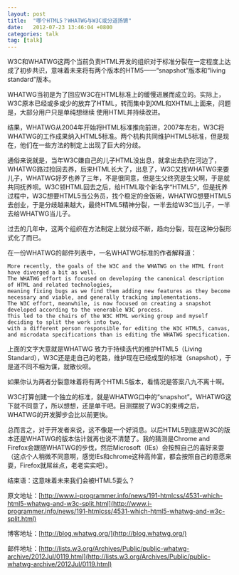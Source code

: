 ```yaml
---
layout: post
title:  "哪个HTML5？WHATWG与W3C或分道扬镳"
date:   2012-07-23 13:46:04 +0800
categories: talk
tag: [talk]
---
```

W3C和WHATWG这两个当前负责HTML开发的组织对于标准分裂在一定程度上达成了初步共识，意味着未来将有两个版本的HTM5——“snapshot”版本和“living standard”版本。

WHATWG当初是为了回应W3C在HTML标准上的缓慢进展而成立的。实际上，W3C原本已经或多或少的放弃了HTML，转而集中到XML和XHTML上面来，问题是，大部分用户只是单纯想继续 使用HTML并持续改进。

结果，WHATWG从2004年开始将HTML标准推向前进，2007年左右，W3C将WHATWG的工作成果纳入HTML5标准。两个机构共同维护HTML5标准，但是现在，他们在一些方法的制定上出现了巨大的分歧。

通俗来说就是，当年W3C嫌自己的儿子HTML没出息，就拿出去扔在河边了，WHATWG路过捡回去养，后来HTML长大了，出息了，W3C又找WHATWG来要儿子，WHATWG好歹也养了三年，不是很同意，但是生父终究是生父啊，于是就共同抚养呗。W3C领HTML回去之后，给HTML取个新名字“HTML5”，但是抚养过程中，W3C想要HTML5当公务员，找个稳定的金饭碗，WHATWG想要HTML5去创业，于是分歧越来越大，最终HTML5精神分裂，一半去给W3C当儿子，一半去给WHATWG当儿子。

过去的几年中，这两个组织在方法制定上就分歧不断，趋向分裂，现在这种分裂形式化了而已。

<!-- more -->

在一份WHATWG的邮件列表中，一名WHATWG标准的作者解释道：

    More recently, the goals of the W3C and the WHATWG on the HTML front have diverged a bit as well. 
    The WHATWG effort is focused on developing the canonical description of HTML and related technologies, 
    meaning fixing bugs as we find them adding new features as they become necessary and viable, and generally tracking implementations. 
    The W3C effort, meanwhile, is now focused on creating a snapshot developed according to the venerable W3C process. 
    This led to the chairs of the W3C HTML working group and myself deciding to split the work into two, 
    with a different person responsible for editing the W3C HTML5, canvas, and microdata specifications than is editing the WHATWG specification.

上面的文字大意就是WHATWG 致力于持续迭代的维护HTML5（Living Standard），W3C还是走自己的老路，维护现在已经成型的标准（snapshot），于是道不同不相为谋，就散伙呗。

如果你认为两者分裂意味着将有两个HTML5版本，看情况是答案八九不离十啊。

W3C打算创建一个独立的标准，就是WHATWG口中的“snapshot”。WHATWG这下就不同意了，所以想想，还是单干吧。目测摆脱了W3C的束缚之后，WHATWG的开发脚步会比以前更快。

总而言之，对于开发者来说，这不像是一个好消息。以后HTML5到底是W3C的版本还是WHATWG的版本估计就再也说不清楚了。我的猜测是Chrome and Firefox会跟随WHATWG的步伐，然后Microsoft（IEs）会按照自己的喜好来耍（这点个人稍微不同意啊，感觉IEs和chrome这种高帅富，都会按照自己的意愿来耍，Firefox就屌丝点，老老实实吧）。

结束语：这意味着未来我们会被HTML5耍么？


原文地址：[http://www.i-programmer.info/news/191-htmlcss/4531-which-html5-whatwg-and-w3c-split.html](http://www.i-programmer.info/news/191-htmlcss/4531-which-html5-whatwg-and-w3c-split.html)

博客地址：[http://blog.whatwg.org/](http://blog.whatwg.org/)

邮件地址：[http://lists.w3.org/Archives/Public/public-whatwg-archive/2012Jul/0119.html](http://lists.w3.org/Archives/Public/public-whatwg-archive/2012Jul/0119.html)
